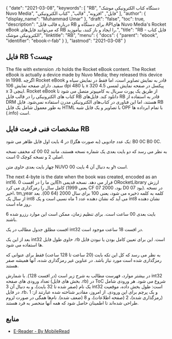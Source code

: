 {
  "date": "2021-03-08",
  "keywords": [
"RB",
"دستگاه کتاب الکترونیکی موشک Nuvo Media",
"فایل",
"افزونه",
"قالب",
"کتاب الکترونیکی"
],
  "author": {
    "display_name": "Muhammad Umar"
},
  "draft": "false",
  "toc": true,
  "description": "درباره قالب فایل RB برای دستگاه و APIهای Nuvo Media's Rocket eBook که می‌توانند فایل‌های RB را ایجاد و باز کنند، بیاموزید.",
  "title": "RB - فایل کتاب الکترونیکی موشک",
  "linktitle": "RB",
  "menu": {
    "docs": {
      "parent": "ebook",
      "identifier": "ebook-r-fab"
}
},
  "lastmod": "2021-03-08"
}

## فایل RB چیست؟

The file with extension .rb holds the Rocket eBook content. The Rocket eBook is actually a device made by Nuvo Media; they released this device in 1998. اگرچه Rocket eBook قادر به نمایش تصاویر است، اما فقط در نمایش سیاه و سفید. دارای صفحه نمایش 106 dpi یا 480 x 320 پیکسل در صفحه نمایش لمسی 4.5 x 3 اینچی. Rocket eBook از طریق یک پورت سریال به کامپیوتر متصل می شود تا کتاب های الکترونیکی را در قالب فایل RB دانلود کند. فایل‌های RB قادر به استفاده از DRM هستند، اما این فناوری در کتاب‌های الکترونیکی مدرن استفاده نمی‌شود. فایل RB به طور معمول شامل یک فایل HTML با تصاویر و یک فایل شبه OPF با تمام ابرداده ها (.info) است.

## مشخصات فنی فرمت فایل RB ##

یک عدد جادویی (به صورت هگزا) در 4 بایت اول فایل ظاهر می شود: B0 0C B0 0C.

به نظر می رسد که دو بایت بعدی یک شماره نسخه هستند، مانند 02 00 که مخفف نسخه اصلی 2 و نسخه کوچک 0 است.

چهار بایت بعدی حاوی متن NUVO و به دنبال آن 4 بایت 00h است.

The next 4-byte is the date when the book was created, encoded as an int16. این ما را در افست 0Eh قرار می دهد. نسخه قدیمی ORocketLibrary ارزش کامل سال را رمزگذاری می کرد (یعنی 1999 CF 07 بود، 2000 D0 07 بود). در نسخه اخیر، tm_year کلمه به کلمه ذخیره می شود، یعنی 100 برای سال 2000 (64 00). بعد از سال یک int8 می آید که نشان دهنده عدد 1 ماه نسبی است و یک int8 نشان دهنده روز ماه است.

6 بایت بعدی 00 ساعت است. برای تنظیم زمان، ممکن است این موارد رزرو شده باشند.

افست مطلق جدول مطالب در یک int32 در افست 18 ساعت موجود است.

بعد از این یک int32 حاوی طول فایل .rb است. این برای تعیین کامل بودن یا نبودن فایل ها استفاده می شود.

به نظر می رسد که کل این تکه بایت (20 ساعت تا 128 ساعت) فقط برای عنوانی که رمزگذاری شده است مورد نیاز باشد. در عناوین غیر رمزگذاری شده، آنها همیشه صفر هستند.

در بیشتر موارد، فهرست مطالب به شرح زیر است (در افست 128). با شمارش int32 تعداد ورودی های صفحه (بخش های فایل .rb) در ToC شروع می شود. هر ورودی شامل یک نام (صفر شده تا 32 بایت)، و به دنبال آن 3 int32 است: طول بخش داده، موقعیت در فایل .rb، و یک پرچم برای این ورودی. از امروز، مقادیر شناخته شده عبارتند از: 1 (رمزگذاری شده)، 2 (صفحه اطلاعات)، و 8 (ضعف شده). نام‌ها همگی در صورت لزوم طراحی شده‌اند تا اطمینان حاصل شود که همه آنها منحصر به فرد هستند.

## منابع

* [E-Reader - By MobileRead](https://en.wikipedia.org/wiki/E-reader)


